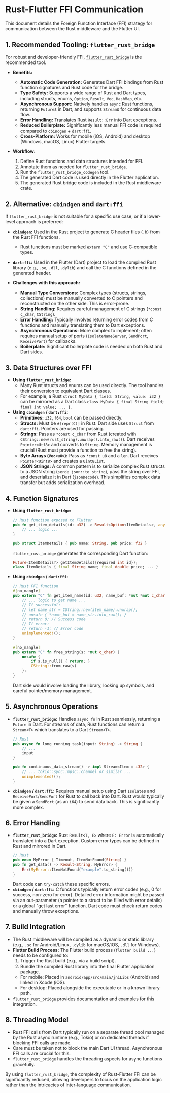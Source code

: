 # Rust-Flutter FFI Communication

This document details the Foreign Function Interface (FFI) strategy for communication between the Rust middleware and the Flutter UI.

## 1. Recommended Tooling: `flutter_rust_bridge`

For robust and developer-friendly FFI, [`flutter_rust_bridge`](https://github.com/fzyzcjy/flutter_rust_bridge) is the recommended tool.

-   **Benefits:**
    -   **Automatic Code Generation:** Generates Dart FFI bindings from Rust function signatures and Rust code for the bridge.
    -   **Type Safety:** Supports a wide range of Rust and Dart types, including structs, enums, `Option`, `Result`, `Vec`, `HashMap`, etc.
    -   **Asynchronous Support:** Natively handles `async` Rust functions, returning `Future`s in Dart, and supports `Stream`s for continuous data flow.
    -   **Error Handling:** Translates Rust `Result::Err` into Dart exceptions.
    -   **Reduced Boilerplate:** Significantly less manual FFI code is required compared to `cbindgen` + `dart:ffi`.
    -   **Cross-Platform:** Works for mobile (iOS, Android) and desktop (Windows, macOS, Linux) Flutter targets.

-   **Workflow:**
    1.  Define Rust functions and data structures intended for FFI.
    2.  Annotate them as needed for `flutter_rust_bridge`.
    3.  Run the `flutter_rust_bridge_codegen` tool.
    4.  The generated Dart code is used directly in the Flutter application.
    5.  The generated Rust bridge code is included in the Rust middleware crate.

## 2. Alternative: `cbindgen` and `dart:ffi`

If `flutter_rust_bridge` is not suitable for a specific use case, or if a lower-level approach is preferred:

-   **`cbindgen`:** Used in the Rust project to generate C header files (`.h`) from the Rust FFI functions.
    -   Rust functions must be marked `extern "C"` and use C-compatible types.
-   **`dart:ffi`:** Used in the Flutter (Dart) project to load the compiled Rust library (e.g., `.so`, `.dll`, `.dylib`) and call the C functions defined in the generated header.

-   **Challenges with this approach:**
    -   **Manual Type Conversions:** Complex types (structs, strings, collections) must be manually converted to C pointers and reconstructed on the other side. This is error-prone.
    -   **String Handling:** Requires careful management of C strings (`*const c_char`, `CString`).
    -   **Error Handling:** Typically involves returning error codes from C functions and manually translating them to Dart exceptions.
    -   **Asynchronous Operations:** More complex to implement; often requires manual setup of ports (`IsolateNameServer`, `SendPort`, `ReceivePort`) for callbacks.
    -   **Boilerplate:** Significant boilerplate code is needed on both Rust and Dart sides.

## 3. Data Structures over FFI

-   **Using `flutter_rust_bridge`:**
    -   Many Rust structs and enums can be used directly. The tool handles their conversion to equivalent Dart classes.
    -   For example, a Rust `struct MyData { field: String, value: i32 }` can be mirrored as a Dart class `class MyData { final String field; final int value; ... }`.
-   **Using `cbindgen` / `dart:ffi`:**
    -   **Primitives:** `i32`, `f64`, `bool` can be passed directly.
    -   **Structs:** Must be `#[repr(C)]` in Rust. Dart side uses `Struct` from `dart:ffi`. Pointers are used for passing.
    -   **Strings:** Pass as `*const c_char` from Rust (created with `CString::new(rust_string).unwrap().into_raw()`). Dart receives `Pointer<Utf8>` and converts to `String`. Memory management is crucial (Rust must provide a function to free the string).
    -   **Byte Arrays (`Vec<u8>`):** Pass as `*const u8` and a `len`. Dart receives `Pointer<Uint8>` and creates a `Uint8List`.
    -   **JSON Strings:** A common pattern is to serialize complex Rust structs to a JSON string (`serde_json::to_string`), pass the string over FFI, and deserialize it in Dart (`jsonDecode`). This simplifies complex data transfer but adds serialization overhead.

## 4. Function Signatures

-   **Using `flutter_rust_bridge`:**
    ```rust
    // Rust function exposed to Flutter
    pub fn get_item_details(id: u32) -> Result<Option<ItemDetails>, anyhow::Error> {
        // ... logic ...
    }

    pub struct ItemDetails { pub name: String, pub price: f32 }
    ```
    `flutter_rust_bridge` generates the corresponding Dart function:
    ```dart
    Future<ItemDetails?> getItemDetails({required int id});
    class ItemDetails { final String name; final double price; ... }
    ```

-   **Using `cbindgen` / `dart:ffi`:**
    ```rust
    // Rust FFI function
    #[no_mangle]
    pub extern "C" fn get_item_name(id: u32, name_buf: *mut *mut c_char) -> i32 {
        // ... logic to get name ...
        // If successful:
        // let name_str = CString::new(item_name).unwrap();
        // unsafe { *name_buf = name_str.into_raw(); }
        // return 0; // Success code
        // If error:
        // return -1; // Error code
        unimplemented!();
    }

    #[no_mangle]
    pub extern "C" fn free_string(s: *mut c_char) {
        unsafe {
            if s.is_null() { return; }
            CString::from_raw(s)
        };
    }
    ```
    Dart side would involve loading the library, looking up symbols, and careful pointer/memory management.

## 5. Asynchronous Operations

-   **`flutter_rust_bridge`:** Handles `async fn` in Rust seamlessly, returning a `Future` in Dart. For streams of data, Rust functions can return a `Stream<T>` which translates to a Dart `Stream<T>`.
    ```rust
    // Rust
    pub async fn long_running_task(input: String) -> String {
        // ...
        input
    }

    pub fn continuous_data_stream() -> impl Stream<Item = i32> {
        // ... tokio::sync::mpsc::channel or similar ...
        unimplemented!();
    }
    ```
-   **`cbindgen` / `dart:ffi`:** Requires manual setup using Dart `Isolate`s and `ReceivePort`/`SendPort` for Rust to call back into Dart. Rust would typically be given a `SendPort` (as an `i64`) to send data back. This is significantly more complex.

## 6. Error Handling

-   **`flutter_rust_bridge`:** Rust `Result<T, E>` where `E: Error` is automatically translated into a Dart exception. Custom error types can be defined in Rust and mirrored in Dart.
    ```rust
    // Rust
    pub enum MyError { Timeout, ItemNotFound(String) }
    pub fn get_data() -> Result<String, MyError> {
        Err(MyError::ItemNotFound("example".to_string()))
    }
    ```
    Dart code can `try-catch` these specific errors.
-   **`cbindgen` / `dart:ffi`:** C functions typically return error codes (e.g., 0 for success, non-zero for error). Detailed error information might be passed via an out-parameter (a pointer to a struct to be filled with error details) or a global "get last error" function. Dart code must check return codes and manually throw exceptions.

## 7. Build Integration

-   The Rust middleware will be compiled as a dynamic or static library (e.g., `.so` for Android/Linux, `.dylib` for macOS/iOS, `.dll` for Windows).
-   **Flutter Build Process:** The Flutter build process (`flutter build ...`) needs to be configured to:
    1.  Trigger the Rust build (e.g., via a build script).
    2.  Bundle the compiled Rust library into the final Flutter application package.
    -   For mobile: Placed in `android/app/src/main/jniLibs` (Android) and linked in Xcode (iOS).
    -   For desktop: Placed alongside the executable or in a known library path.
-   `flutter_rust_bridge` provides documentation and examples for this integration.

## 8. Threading Model

-   Rust FFI calls from Dart typically run on a separate thread pool managed by the Rust async runtime (e.g., Tokio) or on dedicated threads if blocking FFI calls are made.
-   Care must be taken not to block the main Dart UI thread. Asynchronous FFI calls are crucial for this.
-   `flutter_rust_bridge` handles the threading aspects for async functions gracefully.

By using `flutter_rust_bridge`, the complexity of Rust-Flutter FFI can be significantly reduced, allowing developers to focus on the application logic rather than the intricacies of inter-language communication.
